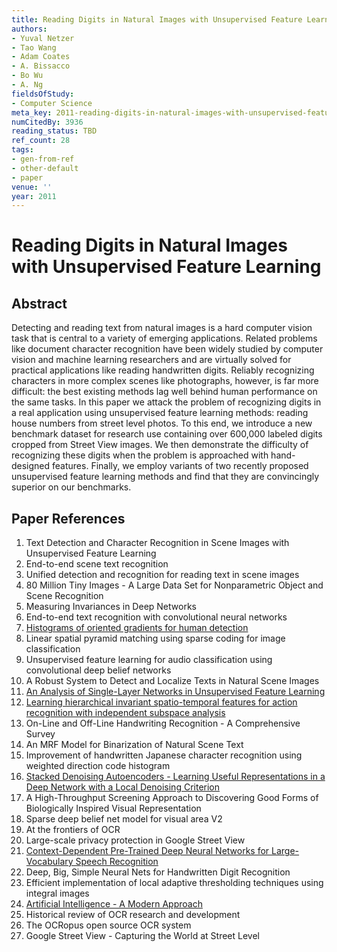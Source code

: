 ```yaml
---
title: Reading Digits in Natural Images with Unsupervised Feature Learning
authors:
- Yuval Netzer
- Tao Wang
- Adam Coates
- A. Bissacco
- Bo Wu
- A. Ng
fieldsOfStudy:
- Computer Science
meta_key: 2011-reading-digits-in-natural-images-with-unsupervised-feature-learning
numCitedBy: 3936
reading_status: TBD
ref_count: 28
tags:
- gen-from-ref
- other-default
- paper
venue: ''
year: 2011
---
```


# Reading Digits in Natural Images with Unsupervised Feature Learning

## Abstract

Detecting and reading text from natural images is a hard computer vision task that is central to a variety of emerging applications. Related problems like document character recognition have been widely studied by computer vision and machine learning researchers and are virtually solved for practical applications like reading handwritten digits. Reliably recognizing characters in more complex scenes like photographs, however, is far more difficult: the best existing methods lag well behind human performance on the same tasks. In this paper we attack the problem of recognizing digits in a real application using unsupervised feature learning methods: reading house numbers from street level photos. To this end, we introduce a new benchmark dataset for research use containing over 600,000 labeled digits cropped from Street View images. We then demonstrate the difficulty of recognizing these digits when the problem is approached with hand-designed features. Finally, we employ variants of two recently proposed unsupervised feature learning methods and find that they are convincingly superior on our benchmarks.

## Paper References

1. Text Detection and Character Recognition in Scene Images with Unsupervised Feature Learning
2. End-to-end scene text recognition
3. Unified detection and recognition for reading text in scene images
4. 80 Million Tiny Images - A Large Data Set for Nonparametric Object and Scene Recognition
5. Measuring Invariances in Deep Networks
6. End-to-end text recognition with convolutional neural networks
7. [Histograms of oriented gradients for human detection](2005-histograms-of-oriented-gradients-for-human-detection)
8. Linear spatial pyramid matching using sparse coding for image classification
9. Unsupervised feature learning for audio classification using convolutional deep belief networks
10. A Robust System to Detect and Localize Texts in Natural Scene Images
11. [An Analysis of Single-Layer Networks in Unsupervised Feature Learning](2011-an-analysis-of-single-layer-networks-in-unsupervised-feature-learning)
12. [Learning hierarchical invariant spatio-temporal features for action recognition with independent subspace analysis](2011-learning-hierarchical-invariant-spatio-temporal-features-for-action-recognition-with-independent-subspace-analysis)
13. On-Line and Off-Line Handwriting Recognition - A Comprehensive Survey
14. An MRF Model for Binarization of Natural Scene Text
15. Improvement of handwritten Japanese character recognition using weighted direction code histogram
16. [Stacked Denoising Autoencoders - Learning Useful Representations in a Deep Network with a Local Denoising Criterion](2010-stacked-denoising-autoencoders-learning-useful-representations-in-a-deep-network-with-a-local-denoising-criterion)
17. A High-Throughput Screening Approach to Discovering Good Forms of Biologically Inspired Visual Representation
18. Sparse deep belief net model for visual area V2
19. At the frontiers of OCR
20. Large-scale privacy protection in Google Street View
21. [Context-Dependent Pre-Trained Deep Neural Networks for Large-Vocabulary Speech Recognition](2012-context-dependent-pre-trained-deep-neural-networks-for-large-vocabulary-speech-recognition)
22. Deep, Big, Simple Neural Nets for Handwritten Digit Recognition
23. Efficient implementation of local adaptive thresholding techniques using integral images
24. [Artificial Intelligence - A Modern Approach](1995-artificial-intelligence-a-modern-approach)
25. Historical review of OCR research and development
26. The OCRopus open source OCR system
27. Google Street View - Capturing the World at Street Level
